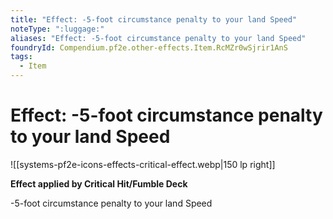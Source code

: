 ```yaml
---
title: "Effect: -5-foot circumstance penalty to your land Speed"
noteType: ":luggage:"
aliases: "Effect: -5-foot circumstance penalty to your land Speed"
foundryId: Compendium.pf2e.other-effects.Item.RcMZr0wSjrir1AnS
tags:
  - Item
---
```


# Effect: -5-foot circumstance penalty to your land Speed
![[systems-pf2e-icons-effects-critical-effect.webp|150 lp right]]

**Effect applied by Critical Hit/Fumble Deck**

\-5-foot circumstance penalty to your land Speed
